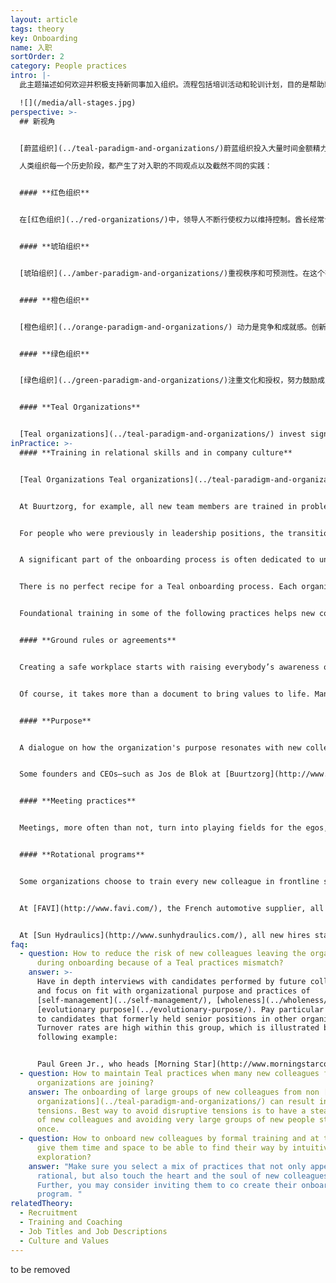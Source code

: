 ```yaml
---
layout: article
tags: theory
key: Onboarding
name: 入职
sortOrder: 2
category: People practices
intro: |-
  此主题描述如何欢迎并积极支持新同事加入组织。流程包括培训活动和轮训计划，目的是帮助新加入者成功地融入组织及其文化。

  ![](/media/all-stages.jpg)
perspective: >-
  ## 新视角


  [蔚蓝组织](../teal-paradigm-and-organizations/)蔚蓝组织投入大量时间金额精力迎接和培训新同事。通常包括让新人学习新的同事关系技巧，理解自我管理在实践中的意义，并且实施轮训计划。这些活动培训组织共同的技能，并为新同事提供一个结识各类同事的机会。

  人类组织每一个历史阶段，都产生了对入职的不同观点以及截然不同的实践：


  #### **红色组织**


  在[红色组织](../red-organizations/)中，领导人不断行使权力以维持控制。酋长经常让家人和亲信顾问簇拥在左右，通过分享战利品来换取他们的忠诚。入职过程通常包括对领导者宣誓忠诚的仪式。传达关于领导者权力的一系列神话故事，也是入职过程的一部分。


  #### **琥珀组织**


  [琥珀组织](../amber-paradigm-and-organizations/)重视秩序和可预测性。在这个有明确岗位和责任定义的等级体系中，每个人都有固定的位置。入职过程聚焦于学习目标岗位的要求和期望。这通常意味着教育新人忽略个人的需要和感受，只求对公司有利。认为人们应该遵守规则，呆在自己的“盒子”里。


  #### **橙色组织**


  [橙色组织](../orange-paradigm-and-organizations/) 动力是竞争和成就感。创新是保持领先的关键。入职流程通常注重功能。虽然也可能会收到一些关于公司历史、使命宣言和价值观的宣传册，也可能会有一个两小时的会议，由一位高级领导谈论这些话题。但大多数情况下，第一步通常很俗：签署一些合同，找一张桌子和电脑，分配新人进入公司网络的密码。一旦准备好后，新成员就必须努力去在顶头上司的日程上获得时间安排，以便得到关于具体任务内容的指导。


  #### **绿色组织**


  [绿色组织](../green-paradigm-and-organizations/)注重文化和授权，努力鼓励成员的积极性。管理者入职培训的一个重要方面是培训公仆式领导方法和技能。由管理者在欢迎新成员加入公司流程中，扮演着重要角色，帮助新人了解企业文化。入职培训通常是关于社区建设，并以开放的方式介绍认识新家庭。


  #### **Teal Organizations**


  [Teal organizations](../teal-paradigm-and-organizations/) invest significant time in welcoming and training new colleagues. This often includes learning new relational skills, understanding what self-management means in practice and going through a rotation program. These programs teach common skills and provide an opportunity for new colleagues to meet a wide range of people. Newcomers are also  introduced to the practices of [self-management](../self-management/), [wholeness](../wholeness/) and  [evolutionary purpose](../evolutionary-purpose/) They are invited to consider their calling and talents in relation to the organization's purpose and its activities.
inPractice: >-
  #### **Training in relational skills and in company culture**


  [Teal Organizations Teal organizations](../teal-paradigm-and-organizations/) invest significant time and energy welcoming new colleagues. The first days and weeks are critical to helping them understand a new and often very different workplace. At the heart of the onboarding process is some form of training that helps colleagues understand and navigate the new environment they joined.


  At Buurtzorg, for example, all new team members are trained in problem solving and meeting practices, so they can operate in a team without a boss in charge. All new hires at [Heiligenfeld](http://www.heiligenfeld.com/) go through six training modules that include topics like "self-mastery" and "dealing with failure". All new recruits at [Morning Star](http://www.morningstarco.com/) attend a seminar on the basics of [self-management](../self-management/).


  For people who were previously in leadership positions, the transition can be particularly difficult. They have to learn how to get things done without recourse to command and control.


  A significant part of the onboarding process is often dedicated to understanding the concept of [Evolutionary purpose](../evolutionary-purpose/). New employees are encouraged to express their personal calling to see how it resonates with the organization' s purpose and to learn how they might support and nurture each other.


  There is no perfect recipe for a Teal onboarding process. Each organization chooses a range of activities that aim to teach new skills and, in the process, touch the heart and soul of those joining. A good way to develop an onboarding process is to ask employees, especially new ones, to co-create their own onboarding program and activities.


  Foundational training in some of the following practices helps new colleagues starting in a Teal organization.


  #### **Ground rules or agreements**


  Creating a safe workplace starts with raising everybody’s awareness of the words and actions that create or undermine a safe working environment. Teal organizations spend significant time and energy training everybody in a number of ground rules or agreements that support healthy and productive collaboration. These ground rules are a tangible application of the [culture and values](../culture-and-values/) of the organization. Several of the organizations end up writing down these in a document.


  Of course, it takes more than a document to bring values to life. Many researched Teal organizations have chosen to start right at the beginning: all new recruits are invited, as part of the onboarding, to a training session about the company values and ground rules, which helps to create common references and a common language across the organization. Those ground rules and values are regularly revisited to ensure they best reflect and serve the Evolutionary purpose of the organization.


  #### **Purpose**


  A dialogue on how the organization's purpose resonates with new colleagues personal calling can be a great mutual introduction. [Teal organizations](../teal-paradigm-and-organizations/) are seen as having a life and a sense of direction of their own. Instead of trying to predict and control the future, members of the organization are invited to listen in and understand what the organization wants to become. By understanding the Evolutionary purpose, they can see how they can contribute to it whilst also fulfilling their own personal calling.


  Some founders and CEOs—such as Jos de Blok at [Buurtzorg](http://www.buurtzorgusa.org/) and Yvon Chouinard at [Patagonia](http://eu.patagonia.com/enGB/home)—find this module so significant that they choose to participate in every onboarding session.


  #### **Meeting practices**


  Meetings, more often than not, turn into playing fields for the egos, pushing souls into hiding. For that reason, almost all researched [Teal organizations](../teal-paradigm-and-organizations/) have instituted specific meeting practices to help participants keep their egos in check and interact with each other from a place of wholeness. For new hires, it is important to know about practices such as moments of silence, and structured decisions making. This enables them to contribute to productive meetings.


  #### **Rotational programs**


  Some organizations choose to train every new colleague in frontline skills. The goal is to build relationships with other employees across the company and to build understanding of how the company operates. This understanding enables people to develop new ideas and suggestions more effectively.


  At [FAVI](http://www.favi.com/), the French automotive supplier, all engineers and administrative workers have been trained to operate at least one machine on the shop floor. This builds community and allows everyone to help on the shop floor when demand is high.


  At [Sun Hydraulics](http://www.sunhydraulics.com/), all new hires start with a “manufacturing tour”, no matter what their future role will be. This approach builds understanding and a sense of community across the organization. It is not uncommon for people to take on a different role to the one they were hired for after this process.
faq:
  - question: How to reduce the risk of new colleagues leaving the organization
      during onboarding because of a Teal practices mismatch?
    answer: >-
      Have in depth interviews with candidates performed by future colleagues
      and focus on fit with organizational purpose and practices of
      [self-management](../self-management/), [wholeness](../wholeness/) and
      [evolutionary purpose](../evolutionary-purpose/). Pay particular attention
      to candidates that formerly held senior positions in other organizations.
      Turnover rates are high within this group, which is illustrated by the
      following example:


      Paul Green Jr., who heads [Morning Star](http://www.morningstarco.com/)’s Self-Management Institute, estimates that close to 50 percent of people who formerly had senior positions in other organizations (VP levels or above) end up leaving the organization after a year or two “because they have a hard time adapting to a system where they can’t play God".
  - question: How to maintain Teal practices when many new colleagues from non teal
      organizations are joining?
    answer: The onboarding of large groups of new colleagues from non [Teal
      organizations](../teal-paradigm-and-organizations/) can result in
      tensions. Best way to avoid disruptive tensions is to have a steady intake
      of new colleagues and avoiding very large groups of new people starting at
      once.
  - question: How to onboard new colleagues by formal training and at the same time
      give them time and space to be able to find their way by intuitive
      exploration?
    answer: "Make sure you select a mix of practices that not only appeal to the
      rational, but also touch the heart and the soul of new colleagues.
      Further, you may consider inviting them to co create their onboarding
      program. "
relatedTheory:
  - Recruitment
  - Training and Coaching
  - Job Titles and Job Descriptions
  - Culture and Values
---
```

to be removed